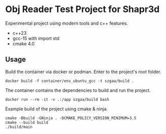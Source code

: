 # Obj Reader Test Project for Shapr3d

Experimental project using modern tools and c++ features.
- c++23
- gcc-15 with import std
- cmake 4.0


##  Usage

Build the container via docker or podman.
Enter to the project's root folder.

```
docker build -f container/env_ubuntu_gcc -t szgaa/build .
```

The container contains the dependencies to build and run the project.

```
docker run --rm -it -v .:/app szgaa/build bash
```

Example build of the project using cmake & ninja.

```
cmake -Bbuild -GNinja . -DCMAKE_POLICY_VERSION_MINIMUM=3.5
cmake --build build
./build/main
```
